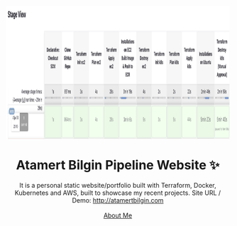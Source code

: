 <!-- PROJECT LOGO -->
<br />
<p align="center">
  <img src="Screenshot112.png" alt="Logo" width="3000" height="300">
  <h1 align="center">Atamert Bilgin Pipeline Website ✨</h1>
  <p align="center">
    It is a personal static website/portfolio built with Terraform, Docker, Kubernetes and AWS, built to showcase my recent projects. Site URL / Demo: 
    <a href="http://atamertbilgin.com">http://atamertbilgin.com</a>
    <br />
    <br />
    <a href="http://atamertbilgin.com">About Me</a>
  </p>
</p>

